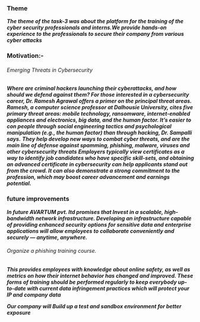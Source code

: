 ### Theme ###
***The theme of the task-3 was about the platform for the training of the cyber security professionals and interns.We provide hands-on experience to the professionals to secure 
their company from various cyber attacks***

### Motivation:- ###
###### Emerging Threats in Cybersecurity ######
***Where are criminal hackers launching their cyberattacks, and how should we defend against them? For those interested in a cybersecurity career, Dr. Ramesh Agrawal offers a primer on the principal threat areas.***
***Ramesh, a computer science professor at Dalhousie University, cites five primary threat areas: mobile technology, ransomware, internet-enabled appliances and electronics, big data, and the human factor. It’s easier to con people through social engineering tactics and psychological manipulation (e.g., the human factor) than through hacking, Dr. Sampalli says.***
***They help develop new ways to combat cyber threats, and are the main line of defense against spamming, phishing, malware, viruses and other cybersecurity threats***
***Employers typically view certificates as a way to identify job candidates who have specific skill-sets, and obtaining an advanced certificate in cybersecurity can help applicants stand out from the crowd. It can also demonstrate a strong commitment to the profession, which may boost career advancement and earnings potential.***

### future improvements ###
***In future AVARTUM pvt. ltd promises that Invest in a scalable, high-bandwidth network infrastructure. Developing an infrastructure capable of providing enhanced security options for sensitive data and enterprise applications will allow employees to collaborate conveniently and securely — anytime, anywhere.***


###### Organize a phishing training course. ######
***This provides employees with knowledge about online safety, as well as metrics on how their internet behavior has changed and improved. These forms of training should be performed regularly to keep everybody up-to-date with current data infringement practices which will protect your IP and company data***

***Our company will Build up a test and sandbox environment for better exposure***
